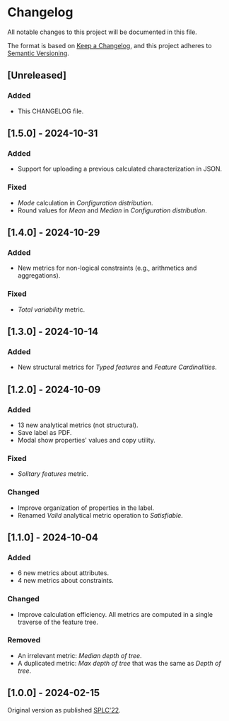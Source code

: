 # Changelog

All notable changes to this project will be documented in this file.

The format is based on [Keep a Changelog](https://keepachangelog.com/en/1.1.0/),
and this project adheres to [Semantic Versioning](https://semver.org/spec/v2.0.0.html).

## [Unreleased]

### Added

- This CHANGELOG file.
  


## [1.5.0] - 2024-10-31

### Added

- Support for uploading a previous calculated characterization in JSON.
  
### Fixed

- _Mode_ calculation in _Configuration distribution_.
- Round values for _Mean_ and _Median_ in _Configuration distribution_.

## [1.4.0] - 2024-10-29

### Added

- New metrics for non-logical constraints (e.g., arithmetics and aggregations).

### Fixed

- _Total variability_ metric.
  

## [1.3.0] - 2024-10-14

### Added

- New structural metrics for _Typed features_ and _Feature Cardinalities_.


## [1.2.0] - 2024-10-09

### Added

- 13 new analytical metrics (not structural).
- Save label as PDF.
- Modal show properties' values and copy utility.

### Fixed

- _Solitary features_ metric.
  
### Changed

- Improve organization of properties in the label.
- Renamed _Valid_ analytical metric operation to _Satisfiable_.


## [1.1.0] - 2024-10-04

### Added

- 6 new metrics about attributes.
- 4 new metrics about constraints.

### Changed

- Improve calculation efficiency. All metrics are computed in a single traverse of the feature tree.

### Removed

- An irrelevant metric: _Median depth of tree_.
- A duplicated metric: _Max depth of tree_ that was the same as _Depth of tree_.


## [1.0.0] - 2024-02-15

Original version as published [SPLC'22](https://dl.acm.org/doi/10.1145/3503229.3547025).